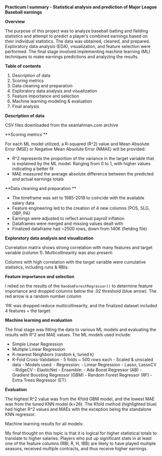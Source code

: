 **Practicum I summary - Statistical analysis and prediction of Major League Baseball earnings**

**Overview**

The purpose of this project was to analyze baseball batting and fielding statistics and attempt to predict a player’s combined earnings based on their individual statistics. The data was obtained, cleaned, and prepared. Exploratory data analysis (EDA), visualization, and feature selection were performed. The final stage involved implementing machine learning (ML) techniques to make earnings predictions and analyzing the results.

**Table of contents**

1.	Description of data
2.	Scoring metrics
3.	Data cleaning and preparation
4.	Exploratory data analysis and visualization
5.	Feature importance and selection
6.	Machine learning modeling & evaluation
7.	Final analysis

**Description of data**

CSV files downloaded from the seanlahman.com archive 

**Scoring metrics **

For each ML model utilized, a R-squared (R^2) value and Mean Absolute Error (MSE) or Negative Mean Absolute Error (NMAE) will be provided:
- R^2 represents the proportion of the variance in the target variable that is explained by the ML model. Ranging from 0 to 1, with higher values indicating a better fit
- MAE measured the average absolute difference between the predicted and actual earnings totals

**Data cleaning and preparation **

-	The timeframe was set to 1985-2016 to coincide with the available salary data
-	Feature engineering led to the creation of 4 new columns (POS, SLG, OBP, PA)
-	Earnings were adjusted to reflect annual payroll inflation
-	Dataframes were merged and missing values dealt with
-	Finalized dataframe had ~2500 rows, down from 140K (fielding file)

**Exploratory data analysis and visualization**

Correlation matrix shows strong correlation with many features and target variable (column 1). Multicollinearity was also present:
 

Columns with high correlation with the target variable were cumulative statistics, including runs & RBIs:
 
 
**Feature importance and selection**

I relied on the results of the `RandomForestRegressor()` to determine feature importance and dropped columns below the .02 threshold (blue arrow). The red arrow is a random number column

 
‘PA’ was dropped reduce multicollinearity, and the finalized dataset included 4 features + the target:

 
**Machine learning and evaluation** 

The final stage was fitting the data to various ML models and evaluating the results with R^2 and MAE values. The ML models used include:

-	Simple Linear Regression
-	Multiple Linear Regression
-	K-nearest Neighbors (random k, tuned k)
-	K-Fold Cross-Validation 
        - 5 folds ~ 500 rows each
        - Scaled & unscaled data
        - Models used:
            - Regression:
                - Linear Regression
                - Lasso, LassoCV
                - RidgeCV
                - ElasticNet
            - Ensemble:
                - Ada Boost Regressor (AB)
                - Gradient Boosting Regressor (GBM)
                - Random Forest Regressor (RF)
                - Extra Trees Regressor (ET).
                
**Evaluation** 

The highest R^2 value was from the Kfold GBM model, and the lowest MAE was from the tuned KNN model (k=26). The Kfold method (highlighted blue) had higher R^2 values and MAEs with the exception being the standalone KNN regressor.

Machine learning results for all models:

My final thought on this topic is that it is logical for higher statistical totals to translate to higher salaries. Players who put up significant stats in at least one of the feature columns (RBI, R, H, IBB) are likely to have played multiple seasons, received multiple contracts, and thus receive higher earnings. 
